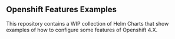 ## Openshift Features Examples

This repository contains a WIP collection of Helm Charts that show examples of how to configure some features of Openshift 4.X.

